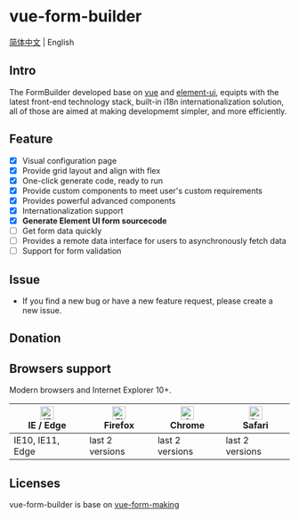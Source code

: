 # vue-form-builder

[简体中文](./README.zh-CN.md) | English

## Intro

The FormBuilder developed base on [vue](https://github.com/vuejs/vue) and [element-ui](https://github.com/ElemeFE/element), equipts with the latest front-end technology stack, built-in i18n internationalization solution, all of those are aimed at making developmemt simpler, and more efficiently.

## Feature

- [x] Visual configuration page
- [x] Provide grid layout and align with flex
- [x] One-click generate code, ready to run
- [x] Provide custom components to meet user's custom requirements
- [x] Provides powerful advanced components
- [x] Internationalization support
- [x] **Generate Element UI form sourcecode**
- [ ] Get form data quickly
- [ ] Provides a remote data interface for users to asynchronously fetch data
- [ ] Support for form validation

##

## Issue

- If you find a new bug or have a new feature request, please create a new issue.

## Donation

## Browsers support

Modern browsers and Internet Explorer 10+.

| [<img src="https://raw.githubusercontent.com/alrra/browser-logos/master/src/edge/edge_48x48.png" alt="IE / Edge" width="24px" height="24px" />](https://godban.github.io/browsers-support-badges/)</br>IE / Edge | [<img src="https://raw.githubusercontent.com/alrra/browser-logos/master/src/firefox/firefox_48x48.png" alt="Firefox" width="24px" height="24px" />](https://godban.github.io/browsers-support-badges/)</br>Firefox | [<img src="https://raw.githubusercontent.com/alrra/browser-logos/master/src/chrome/chrome_48x48.png" alt="Chrome" width="24px" height="24px" />](https://godban.github.io/browsers-support-badges/)</br>Chrome | [<img src="https://raw.githubusercontent.com/alrra/browser-logos/master/src/safari/safari_48x48.png" alt="Safari" width="24px" height="24px" />](https://godban.github.io/browsers-support-badges/)</br>Safari |
| ---------------------------------------------------------------------------------------------------------------------------------------------------------------------------------------------------------------- | ------------------------------------------------------------------------------------------------------------------------------------------------------------------------------------------------------------------ | -------------------------------------------------------------------------------------------------------------------------------------------------------------------------------------------------------------- | -------------------------------------------------------------------------------------------------------------------------------------------------------------------------------------------------------------- |
| IE10, IE11, Edge                                                                                                                                                                                                 | last 2 versions                                                                                                                                                                                                    | last 2 versions                                                                                                                                                                                                | last 2 versions                                                                                                                                                                                                |

## Licenses

vue-form-builder is base on [vue-form-making](https://github.com/GavinZhuLei/vue-form-making)
